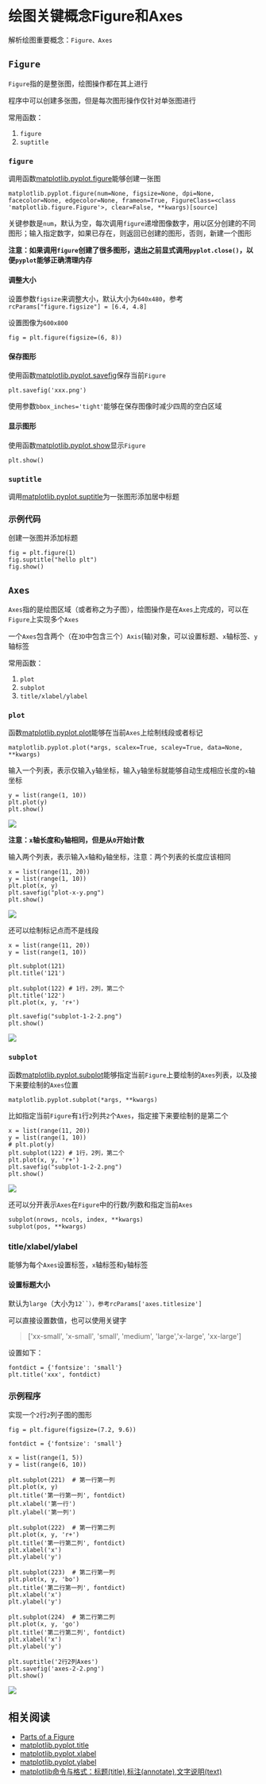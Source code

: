 
# 绘图关键概念Figure和Axes

解析绘图重要概念：`Figure、Axes`

## `Figure`

`Figure`指的是整张图，绘图操作都在其上进行

程序中可以创建多张图，但是每次图形操作仅针对单张图进行

常用函数：

1. `figure`
2. `suptitle`

### `figure`

调用函数[matplotlib.pyplot.figure](https://matplotlib.org/api/_as_gen/matplotlib.pyplot.figure.html?highlight=figure#matplotlib-pyplot-figure)能够创建一张图

```
matplotlib.pyplot.figure(num=None, figsize=None, dpi=None, facecolor=None, edgecolor=None, frameon=True, FigureClass=<class 'matplotlib.figure.Figure'>, clear=False, **kwargs)[source]
```

关键参数是`num`，默认为空，每次调用`figure`递增图像数字，用以区分创建的不同图形；输入指定数字，如果已存在，则返回已创建的图形，否则，新建一个图形

**注意：如果调用`figure`创建了很多图形，退出之前显式调用`pyplot.close()`，以便`pyplot`能够正确清理内存**

#### 调整大小

设置参数`figsize`来调整大小，默认大小为`640x480`，参考`rcParams["figure.figsize"] = [6.4, 4.8]`

设置图像为`600x800`

```
fig = plt.figure(figsize=(6, 8))
```

#### 保存图形

使用函数[matplotlib.pyplot.savefig](https://matplotlib.org/api/_as_gen/matplotlib.pyplot.savefig.html?highlight=savefig#matplotlib-pyplot-savefig)保存当前`Figure`

```
plt.savefig('xxx.png')
```

使用参数`bbox_inches='tight'`能够在保存图像时减少四周的空白区域

#### 显示图形

使用函数[matplotlib.pyplot.show](https://matplotlib.org/api/_as_gen/matplotlib.pyplot.show.html?highlight=show#matplotlib-pyplot-show)显示`Figure`

```
plt.show()
```

### `suptitle`

调用[matplotlib.pyplot.suptitle](https://matplotlib.org/api/_as_gen/matplotlib.pyplot.suptitle.html?highlight=suptitle#matplotlib-pyplot-suptitle)为一张图形添加居中标题

### 示例代码

创建一张图并添加标题

```
fig = plt.figure(1)
fig.suptitle("hello plt")
fig.show()
```

## `Axes`

`Axes`指的是绘图区域（或者称之为子图），绘图操作是在`Axes`上完成的，可以在`Figure`上实现多个`Axes`

一个`Axes`包含两个（在`3D`中包含三个）`Axis`(轴)对象，可以设置标题、`x`轴标签、`y`轴标签

常用函数：

1. `plot`
2. `subplot`
3. `title/xlabel/ylabel`

### `plot`

函数[matplotlib.pyplot.plot](https://matplotlib.org/api/_as_gen/matplotlib.pyplot.plot.html?highlight=plot#matplotlib-pyplot-plot)能够在当前`Axes`上绘制线段或者标记

```
matplotlib.pyplot.plot(*args, scalex=True, scaley=True, data=None, **kwargs)
```

输入一个列表，表示仅输入`y`轴坐标，输入`y`轴坐标就能够自动生成相应长度的`x`轴坐标

```
y = list(range(1, 10))
plt.plot(y)
plt.show()
```

![](./imgs/plot-y.png)

**注意：`x`轴长度和`y`轴相同，但是从`0`开始计数**

输入两个列表，表示输入`x`轴和`y`轴坐标，注意：两个列表的长度应该相同

```
x = list(range(11, 20))
y = list(range(1, 10))
plt.plot(x, y)
plt.savefig("plot-x-y.png")
plt.show()
```

![](./imgs/plot-x-y.png)

还可以绘制标记点而不是线段

```
x = list(range(11, 20))
y = list(range(1, 10))

plt.subplot(121)
plt.title('121')

plt.subplot(122) # 1行，2列，第二个
plt.title('122')
plt.plot(x, y, 'r+')

plt.savefig("subplot-1-2-2.png")
plt.show()
```

![](./imgs/plot-x-y-+.png)

### `subplot`

函数[matplotlib.pyplot.subplot](https://matplotlib.org/api/_as_gen/matplotlib.pyplot.subplot.html?highlight=subplot#matplotlib.pyplot.subplot)能够指定当前`Figure`上要绘制的`Axes`列表，以及接下来要绘制的`Axes`位置

```
matplotlib.pyplot.subplot(*args, **kwargs)
```

比如指定当前`Figure`有`1`行`2`列共`2`个`Axes`，指定接下来要绘制的是第二个

```
x = list(range(11, 20))
y = list(range(1, 10))
# plt.plot(y)
plt.subplot(122) # 1行，2列，第二个
plt.plot(x, y, 'r+')
plt.savefig("subplot-1-2-2.png")
plt.show()
```

![](./imgs/subplot-1-2-2.png)

还可以分开表示`Axes`在`Figure`中的行数/列数和指定当前`Axes`

```
subplot(nrows, ncols, index, **kwargs)
subplot(pos, **kwargs)
```

### title/xlabel/ylabel

能够为每个`Axes`设置标签，`x`轴标签和`y`轴标签

#### 设置标题大小

默认为`large`（大小为`12``），参考rcParams['axes.titlesize']`

可以直接设置数值，也可以使用关键字

>['xx-small', 'x-small', 'small', 'medium', 'large','x-large', 'xx-large']

设置如下：

```
fontdict = {'fontsize': 'small'}
plt.title('xxx', fontdict)
```

### 示例程序

实现一个`2`行`2`列子图的图形

```
fig = plt.figure(figsize=(7.2, 9.6))

fontdict = {'fontsize': 'small'}

x = list(range(1, 5))
y = list(range(6, 10))

plt.subplot(221)  # 第一行第一列
plt.plot(x, y)
plt.title('第一行第一列', fontdict)
plt.xlabel('第一行')
plt.ylabel('第一列')

plt.subplot(222)  # 第一行第二列
plt.plot(x, y, 'r+')
plt.title('第一行第二列', fontdict)
plt.xlabel('x')
plt.ylabel('y')

plt.subplot(223)  # 第二行第一列
plt.plot(x, y, 'bo')
plt.title('第二行第一列', fontdict)
plt.xlabel('x')
plt.ylabel('y')

plt.subplot(224)  # 第二行第二列
plt.plot(x, y, 'go')
plt.title('第二行第二列', fontdict)
plt.xlabel('x')
plt.ylabel('y')

plt.suptitle('2行2列Axes')
plt.savefig('axes-2-2.png')
plt.show()
```

![](./imgs/axes-2-2.png)

## 相关阅读

* [Parts of a Figure](https://matplotlib.org/tutorials/introductory/usage.html#parts-of-a-figure)
* [matplotlib.pyplot.title](https://matplotlib.org/api/_as_gen/matplotlib.pyplot.title.html?highlight=title#matplotlib-pyplot-title)
* [matplotlib.pyplot.xlabel](https://matplotlib.org/api/_as_gen/matplotlib.pyplot.xlabel.html?highlight=xlabel#matplotlib-pyplot-xlabel)
* [matplotlib.pyplot.ylabel](https://matplotlib.org/api/_as_gen/matplotlib.pyplot.ylabel.html?highlight=ylabel#matplotlib-pyplot-ylabel)
* [matplotlib命令与格式：标题(title),标注(annotate),文字说明(text)](https://blog.csdn.net/helunqu2017/article/details/78659490)